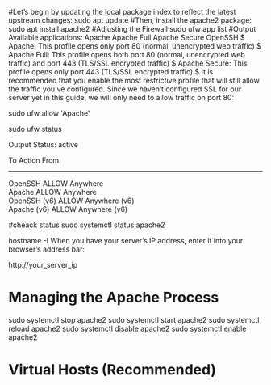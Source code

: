#Let’s begin by updating the local package index to reflect the latest upstream changes:
   sudo apt update
#Then, install the apache2 package:
   sudo apt install apache2
#Adjusting the Firewall
  sudo ufw app list
  #Output
Available applications:
  Apache
  Apache Full
  Apache Secure
  OpenSSH
$ Apache: This profile opens only port 80 (normal, unencrypted web traffic)
$ Apache Full: This profile opens both port 80 (normal, unencrypted web traffic) and port 443 (TLS/SSL encrypted traffic)
$ Apache Secure: This profile opens only port 443 (TLS/SSL encrypted traffic)
$ It is recommended that you enable the most restrictive profile that will still allow the traffic you’ve configured. Since we haven’t configured SSL for our server yet in this guide, we will only need to allow traffic on port 80:
  
  sudo ufw allow 'Apache'
 
  sudo ufw status
  
  Output
Status: active

To                         Action      From
--                         ------      ----
OpenSSH                    ALLOW       Anywhere                  
Apache                     ALLOW       Anywhere                
OpenSSH (v6)               ALLOW       Anywhere (v6)             
Apache (v6)                ALLOW       Anywhere (v6)

#cheack  status
sudo systemctl status apache2

hostname -I
When you have your server’s IP address, enter it into your browser’s address bar:

http://your_server_ip

# Managing the Apache Process
sudo systemctl stop apache2
sudo systemctl start apache2
sudo systemctl reload apache2
sudo systemctl disable apache2
sudo systemctl enable apache2
# Virtual Hosts (Recommended)





